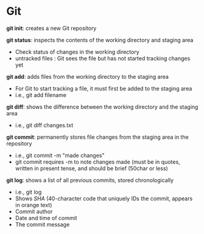 # Git

**git init**: creates a new Git repository

**git status**: inspects the contents of the working directory and staging area
-  Check status of changes in the working directory
-  untracked files : Git sees the file but has not started tracking changes yet

**git add**: adds files from the working directory to the staging area
-  For Git to start tracking a file, it must first be added to the staging area
-  i.e., git add filename

**git diff**: shows the difference between the working directory and the staging area
-  i.e., git diff changes.txt

**git commit**: permanently stores file changes from the staging area in the repository
-  i.e., git commit -m "made changes"
  -  git commit requires -m to note changes made (must be in quotes, written in present tense, and should be brief (50char or less)

**git log**: shows a list of all previous commits, stored chronologically
-  i.e., git log
  -  Shows *SHA* (40-character code that uniquely IDs the commit, appears in orange text)
  -  Commit author
  -  Date and time of commit
  -  The commit message
